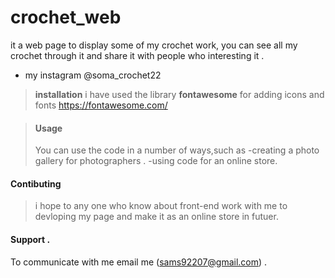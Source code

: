 # crochet_web
it a web page to display some of my crochet work, you can see all my crochet through it and share it with people who interesting it .
- my instagram @soma_crochet22

> **installation**
>i have used the library **fontawesome** for adding icons and fonts  https://fontawesome.com/


> #### Usage
> You can use the code in a number of ways,such as
> -creating a photo gallery for photographers .
> -using code for an online store.

#### Contibuting
> i hope to any one who know about front-end work with me to devloping my page and make it as an online store in futuer.


#### Support .
To communicate with me email me (sams92207@gmail.com) .



